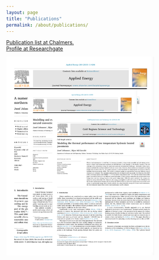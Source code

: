 ```yaml
---
layout: page
title: "Publications"
permalink: /about/publications/
---
```



[Publication list at Chalmers.](https://research.chalmers.se/person/josefj)  
[Profile at Researchgate](https://www.researchgate.net/profile/Josef_Johnsson)
        


<img src="/assets/images/PSC_northern.png" alt="PSC_northern" width="400"/>
